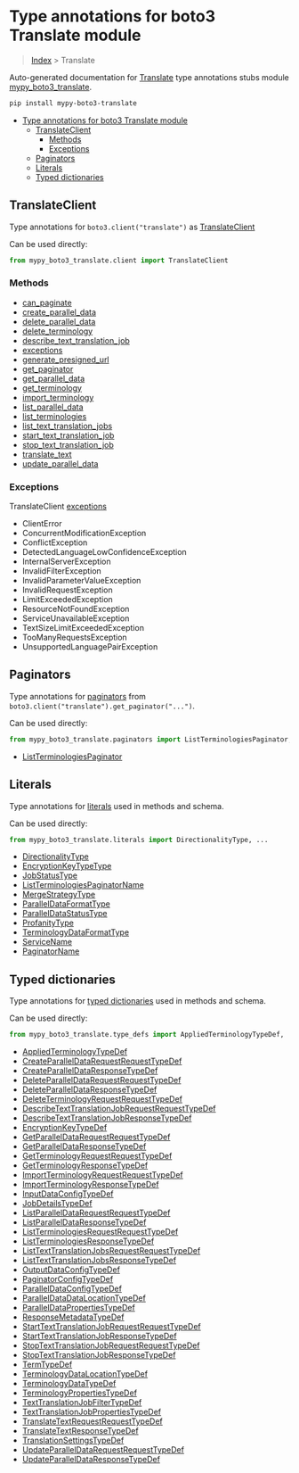 # Type annotations for boto3 Translate module

> [Index](..) > Translate

Auto-generated documentation for
[Translate](https://boto3.amazonaws.com/v1/documentation/api/latest/reference/services/translate.html#Translate)
type annotations stubs module
[mypy_boto3_translate](https://pypi.org/project/mypy-boto3-translate/).

```bash
pip install mypy-boto3-translate
```

- [Type annotations for boto3 Translate module](#type-annotations-for-boto3-translate-module)
  - [TranslateClient](#translateclient)
    - [Methods](#methods)
    - [Exceptions](#exceptions)
  - [Paginators](#paginators)
  - [Literals](#literals)
  - [Typed dictionaries](#typed-dictionaries)

## TranslateClient

Type annotations for `boto3.client("translate")` as
[TranslateClient](./client.md)

Can be used directly:

```python
from mypy_boto3_translate.client import TranslateClient
```

### Methods

- [can_paginate](./client.md#can_paginate)
- [create_parallel_data](./client.md#create_parallel_data)
- [delete_parallel_data](./client.md#delete_parallel_data)
- [delete_terminology](./client.md#delete_terminology)
- [describe_text_translation_job](./client.md#describe_text_translation_job)
- [exceptions](./client.md#exceptions)
- [generate_presigned_url](./client.md#generate_presigned_url)
- [get_paginator](./client.md#get_paginator)
- [get_parallel_data](./client.md#get_parallel_data)
- [get_terminology](./client.md#get_terminology)
- [import_terminology](./client.md#import_terminology)
- [list_parallel_data](./client.md#list_parallel_data)
- [list_terminologies](./client.md#list_terminologies)
- [list_text_translation_jobs](./client.md#list_text_translation_jobs)
- [start_text_translation_job](./client.md#start_text_translation_job)
- [stop_text_translation_job](./client.md#stop_text_translation_job)
- [translate_text](./client.md#translate_text)
- [update_parallel_data](./client.md#update_parallel_data)

### Exceptions

TranslateClient [exceptions](./client.md#exceptions)

- ClientError
- ConcurrentModificationException
- ConflictException
- DetectedLanguageLowConfidenceException
- InternalServerException
- InvalidFilterException
- InvalidParameterValueException
- InvalidRequestException
- LimitExceededException
- ResourceNotFoundException
- ServiceUnavailableException
- TextSizeLimitExceededException
- TooManyRequestsException
- UnsupportedLanguagePairException

## Paginators

Type annotations for [paginators](./paginators.md) from
`boto3.client("translate").get_paginator("...")`.

Can be used directly:

```python
from mypy_boto3_translate.paginators import ListTerminologiesPaginator, ...
```

- [ListTerminologiesPaginator](./paginators.md#listterminologiespaginator)

## Literals

Type annotations for [literals](./literals.md) used in methods and schema.

Can be used directly:

```python
from mypy_boto3_translate.literals import DirectionalityType, ...
```

- [DirectionalityType](./literals.md#directionalitytype)
- [EncryptionKeyTypeType](./literals.md#encryptionkeytypetype)
- [JobStatusType](./literals.md#jobstatustype)
- [ListTerminologiesPaginatorName](./literals.md#listterminologiespaginatorname)
- [MergeStrategyType](./literals.md#mergestrategytype)
- [ParallelDataFormatType](./literals.md#paralleldataformattype)
- [ParallelDataStatusType](./literals.md#paralleldatastatustype)
- [ProfanityType](./literals.md#profanitytype)
- [TerminologyDataFormatType](./literals.md#terminologydataformattype)
- [ServiceName](./literals.md#servicename)
- [PaginatorName](./literals.md#paginatorname)

## Typed dictionaries

Type annotations for [typed dictionaries](./type_defs.md) used in methods and
schema.

Can be used directly:

```python
from mypy_boto3_translate.type_defs import AppliedTerminologyTypeDef, ...
```

- [AppliedTerminologyTypeDef](./type_defs.md#appliedterminologytypedef)
- [CreateParallelDataRequestRequestTypeDef](./type_defs.md#createparalleldatarequestrequesttypedef)
- [CreateParallelDataResponseTypeDef](./type_defs.md#createparalleldataresponsetypedef)
- [DeleteParallelDataRequestRequestTypeDef](./type_defs.md#deleteparalleldatarequestrequesttypedef)
- [DeleteParallelDataResponseTypeDef](./type_defs.md#deleteparalleldataresponsetypedef)
- [DeleteTerminologyRequestRequestTypeDef](./type_defs.md#deleteterminologyrequestrequesttypedef)
- [DescribeTextTranslationJobRequestRequestTypeDef](./type_defs.md#describetexttranslationjobrequestrequesttypedef)
- [DescribeTextTranslationJobResponseTypeDef](./type_defs.md#describetexttranslationjobresponsetypedef)
- [EncryptionKeyTypeDef](./type_defs.md#encryptionkeytypedef)
- [GetParallelDataRequestRequestTypeDef](./type_defs.md#getparalleldatarequestrequesttypedef)
- [GetParallelDataResponseTypeDef](./type_defs.md#getparalleldataresponsetypedef)
- [GetTerminologyRequestRequestTypeDef](./type_defs.md#getterminologyrequestrequesttypedef)
- [GetTerminologyResponseTypeDef](./type_defs.md#getterminologyresponsetypedef)
- [ImportTerminologyRequestRequestTypeDef](./type_defs.md#importterminologyrequestrequesttypedef)
- [ImportTerminologyResponseTypeDef](./type_defs.md#importterminologyresponsetypedef)
- [InputDataConfigTypeDef](./type_defs.md#inputdataconfigtypedef)
- [JobDetailsTypeDef](./type_defs.md#jobdetailstypedef)
- [ListParallelDataRequestRequestTypeDef](./type_defs.md#listparalleldatarequestrequesttypedef)
- [ListParallelDataResponseTypeDef](./type_defs.md#listparalleldataresponsetypedef)
- [ListTerminologiesRequestRequestTypeDef](./type_defs.md#listterminologiesrequestrequesttypedef)
- [ListTerminologiesResponseTypeDef](./type_defs.md#listterminologiesresponsetypedef)
- [ListTextTranslationJobsRequestRequestTypeDef](./type_defs.md#listtexttranslationjobsrequestrequesttypedef)
- [ListTextTranslationJobsResponseTypeDef](./type_defs.md#listtexttranslationjobsresponsetypedef)
- [OutputDataConfigTypeDef](./type_defs.md#outputdataconfigtypedef)
- [PaginatorConfigTypeDef](./type_defs.md#paginatorconfigtypedef)
- [ParallelDataConfigTypeDef](./type_defs.md#paralleldataconfigtypedef)
- [ParallelDataDataLocationTypeDef](./type_defs.md#paralleldatadatalocationtypedef)
- [ParallelDataPropertiesTypeDef](./type_defs.md#paralleldatapropertiestypedef)
- [ResponseMetadataTypeDef](./type_defs.md#responsemetadatatypedef)
- [StartTextTranslationJobRequestRequestTypeDef](./type_defs.md#starttexttranslationjobrequestrequesttypedef)
- [StartTextTranslationJobResponseTypeDef](./type_defs.md#starttexttranslationjobresponsetypedef)
- [StopTextTranslationJobRequestRequestTypeDef](./type_defs.md#stoptexttranslationjobrequestrequesttypedef)
- [StopTextTranslationJobResponseTypeDef](./type_defs.md#stoptexttranslationjobresponsetypedef)
- [TermTypeDef](./type_defs.md#termtypedef)
- [TerminologyDataLocationTypeDef](./type_defs.md#terminologydatalocationtypedef)
- [TerminologyDataTypeDef](./type_defs.md#terminologydatatypedef)
- [TerminologyPropertiesTypeDef](./type_defs.md#terminologypropertiestypedef)
- [TextTranslationJobFilterTypeDef](./type_defs.md#texttranslationjobfiltertypedef)
- [TextTranslationJobPropertiesTypeDef](./type_defs.md#texttranslationjobpropertiestypedef)
- [TranslateTextRequestRequestTypeDef](./type_defs.md#translatetextrequestrequesttypedef)
- [TranslateTextResponseTypeDef](./type_defs.md#translatetextresponsetypedef)
- [TranslationSettingsTypeDef](./type_defs.md#translationsettingstypedef)
- [UpdateParallelDataRequestRequestTypeDef](./type_defs.md#updateparalleldatarequestrequesttypedef)
- [UpdateParallelDataResponseTypeDef](./type_defs.md#updateparalleldataresponsetypedef)

